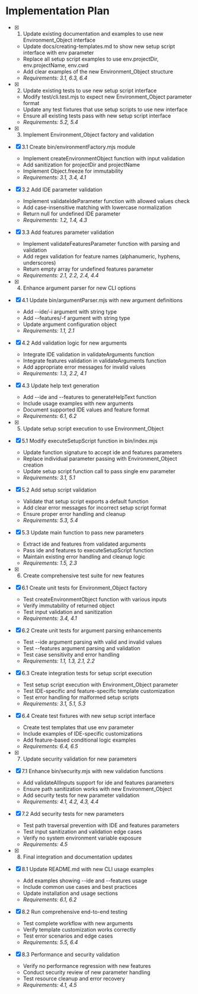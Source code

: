 # Implementation Plan

- [x] 1. Update existing documentation and examples to use new Environment_Object interface

  - Update docs/creating-templates.md to show new setup script interface with env parameter
  - Replace all setup script examples to use env.projectDir, env.projectName, env.cwd
  - Add clear examples of the new Environment_Object structure
  - _Requirements: 3.1, 6.3, 6.4_

- [x] 2. Update existing tests to use new setup script interface

  - Modify test/cli.test.mjs to expect new Environment_Object parameter format
  - Update any test fixtures that use setup scripts to use new interface
  - Ensure all existing tests pass with new setup script interface
  - _Requirements: 5.2, 5.4_

- [x] 3. Implement Environment_Object factory and validation
- [x] 3.1 Create bin/environmentFactory.mjs module

  - Implement createEnvironmentObject function with input validation
  - Add sanitization for projectDir and projectName
  - Implement Object.freeze for immutability
  - _Requirements: 3.1, 3.4, 4.1_

- [x] 3.2 Add IDE parameter validation

  - Implement validateIdeParameter function with allowed values check
  - Add case-insensitive matching with lowercase normalization
  - Return null for undefined IDE parameter
  - _Requirements: 1.2, 1.4, 4.3_

- [x] 3.3 Add features parameter validation

  - Implement validateFeaturesParameter function with parsing and validation
  - Add regex validation for feature names (alphanumeric, hyphens, underscores)
  - Return empty array for undefined features parameter
  - _Requirements: 2.1, 2.2, 2.4, 4.4_

- [x] 4. Enhance argument parser for new CLI options
- [x] 4.1 Update bin/argumentParser.mjs with new argument definitions

  - Add --ide/-i argument with string type
  - Add --features/-f argument with string type
  - Update argument configuration object
  - _Requirements: 1.1, 2.1_

- [x] 4.2 Add validation logic for new arguments

  - Integrate IDE validation in validateArguments function
  - Integrate features validation in validateArguments function
  - Add appropriate error messages for invalid values
  - _Requirements: 1.3, 2.2, 4.1_

- [x] 4.3 Update help text generation

  - Add --ide and --features to generateHelpText function
  - Include usage examples with new arguments
  - Document supported IDE values and feature format
  - _Requirements: 6.1, 6.2_

- [x] 5. Update setup script execution to use Environment_Object
- [x] 5.1 Modify executeSetupScript function in bin/index.mjs

  - Update function signature to accept ide and features parameters
  - Replace individual parameter passing with Environment_Object creation
  - Update setup script function call to pass single env parameter
  - _Requirements: 3.1, 5.1_

- [x] 5.2 Add setup script validation

  - Validate that setup script exports a default function
  - Add clear error messages for incorrect setup script format
  - Ensure proper error handling and cleanup
  - _Requirements: 5.3, 5.4_

- [x] 5.3 Update main function to pass new parameters

  - Extract ide and features from validated arguments
  - Pass ide and features to executeSetupScript function
  - Maintain existing error handling and cleanup logic
  - _Requirements: 1.5, 2.3_

- [x] 6. Create comprehensive test suite for new features
- [x] 6.1 Create unit tests for Environment_Object factory

  - Test createEnvironmentObject function with various inputs
  - Verify immutability of returned object
  - Test input validation and sanitization
  - _Requirements: 3.4, 4.1_

- [x] 6.2 Create unit tests for argument parsing enhancements

  - Test --ide argument parsing with valid and invalid values
  - Test --features argument parsing and validation
  - Test case sensitivity and error handling
  - _Requirements: 1.1, 1.3, 2.1, 2.2_

- [x] 6.3 Create integration tests for setup script execution

  - Test setup script execution with Environment_Object parameter
  - Test IDE-specific and feature-specific template customization
  - Test error handling for malformed setup scripts
  - _Requirements: 3.1, 5.1, 5.3_

- [x] 6.4 Create test fixtures with new setup script interface

  - Create test templates that use env parameter
  - Include examples of IDE-specific customizations
  - Add feature-based conditional logic examples
  - _Requirements: 6.4, 6.5_

- [x] 7. Update security validation for new parameters
- [x] 7.1 Enhance bin/security.mjs with new validation functions

  - Add validateAllInputs support for ide and features parameters
  - Ensure path sanitization works with new Environment_Object
  - Add security tests for new parameter validation
  - _Requirements: 4.1, 4.2, 4.3, 4.4_

- [x] 7.2 Add security tests for new parameters

  - Test path traversal prevention with IDE and features parameters
  - Test input sanitization and validation edge cases
  - Verify no system environment variable exposure
  - _Requirements: 4.5_

- [x] 8. Final integration and documentation updates
- [x] 8.1 Update README.md with new CLI usage examples

  - Add examples showing --ide and --features usage
  - Include common use cases and best practices
  - Update installation and usage sections
  - _Requirements: 6.1, 6.2_

- [x] 8.2 Run comprehensive end-to-end testing

  - Test complete workflow with new arguments
  - Verify template customization works correctly
  - Test error scenarios and edge cases
  - _Requirements: 5.5, 6.4_

- [x] 8.3 Performance and security validation
  - Verify no performance regression with new features
  - Conduct security review of new parameter handling
  - Test resource cleanup and error recovery
  - _Requirements: 4.1, 4.5_
